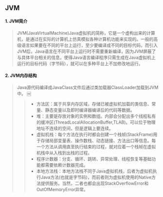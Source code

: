 ## JVM

#### 1. JVM简介
> JVM(JavaVirtualMachine)Java虚拟机的简称，它是一个虚构出来的计算机，是通过在实际的计算机上仿真模拟各种计算机功能来实现的。一般的高级语言如果要在不同的平台上运行，至少要编译成不同的目标代码，而引入JVM后，Java语言在不同平台上运行时不需要重新编译，因为JVM屏蔽了与具体平台相关的信息，使得Java语言编译程序只需生成在Java虚拟机上运行的目标代码（字节码），就可以在多种平台上不加修改地运行。

#### 2. JVM内存结构
> Java源代码编译成JavaClass文件后通过类加载器ClassLoader加载到JVM中。
>￼
>> - 方法区：属于共享内存区域，存储已被虚拟机加载的类信息、常量、静态变量以及即时编译器编译后的代码等数据。 
>> - 堆：主要是存放对象的实例和数组。内部会分配出多个线程私有的缓冲区(ThreadLocalAllocationBuffer,TLAB)。可以位于物理地址不连续的空间，但是逻辑上要连续。 
>> - 虚拟机栈：每个方法在执行时都会创建一个栈帧(StackFrame)用于存储局部变量表、操作数栈、动态链接、方法出口等信息。每一个方法从调用直至执行结束的过程，就对应着一个栈帧在虚拟机栈中从入栈到出栈的过程。
>> - 程序计数器：分支、循环、跳转、异常处理、线程恢复等基础功能都需要依赖计数器完成。
>> - 本地方法栈：本地方法栈不同于Java虚拟机栈，后者为虚拟机执行Java方法(也就是字节码)，而前者则为虚拟机使用的Native方法提供服务。当然，二者也都会出现StackOverflowError和OutOfMemoryError异常。
